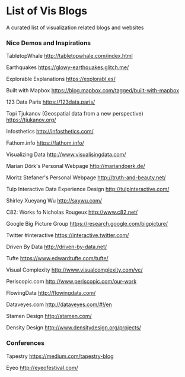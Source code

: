 # List of Vis Blogs
A curated list of visualization related blogs and websites


### Nice Demos and Inspirations

TabletopWhale
http://tabletopwhale.com/index.html

Earthquakes
https://glowy-earthquakes.glitch.me/

Explorable Explanations
https://explorabl.es/

Built with Mapbox 
https://blog.mapbox.com/tagged/built-with-mapbox

123 Data Paris
https://123data.paris/

Topi Tjukanov (Geospatial data from a new perspective)
https://tjukanov.org/

Infosthetics
http://infosthetics.com/

Fathom.info
https://fathom.info/

Visualizing Data
http://www.visualisingdata.com/

Marian Dörk's Personal Webpage
http://mariandoerk.de/

Moritz Stefaner's Personal Webpage
http://truth-and-beauty.net/

Tulp Interactive Data Experience Design
http://tulpinteractive.com/

Shirley Xueyang Wu
http://sxywu.com/

C82: Works fo Nicholas Rougeux
http://www.c82.net/

Google Big Picture Group
https://research.google.com/bigpicture/

Twitter #interactive
https://interactive.twitter.com/

Driven By Data
http://driven-by-data.net/

Tufte
https://www.edwardtufte.com/tufte/

Visual Complexity
http://www.visualcomplexity.com/vc/

Periscopic.com
http://www.periscopic.com/our-work

FlowingData
http://flowingdata.com/

Dataveyes.com
http://dataveyes.com/#!/en

Stamen Design
http://stamen.com/

Density Design
http://www.densitydesign.org/projects/


### Conferences

Tapestry
https://medium.com/tapestry-blog

Eyeo
http://eyeofestival.com/


